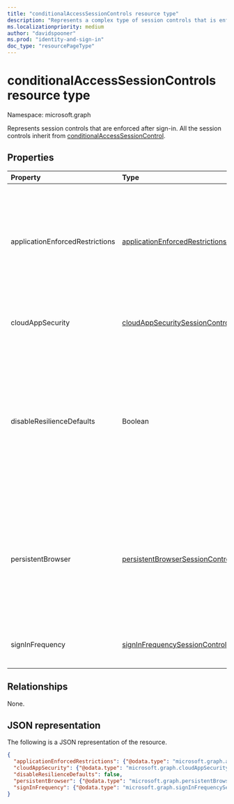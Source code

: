 ```yaml
---
title: "conditionalAccessSessionControls resource type"
description: "Represents a complex type of session controls that is enforced after sign-in."
ms.localizationpriority: medium
author: "davidspooner"
ms.prod: "identity-and-sign-in"
doc_type: "resourcePageType"
---
```


# conditionalAccessSessionControls resource type

Namespace: microsoft.graph

Represents session controls that are enforced after sign-in.
All the session controls inherit from [conditionalAccessSessionControl](conditionalaccesssessioncontrol.md).

## Properties

| Property     | Type        | Description |
|:-------------|:------------|:------------|
|applicationEnforcedRestrictions|[applicationEnforcedRestrictionsSessionControl](applicationenforcedrestrictionssessioncontrol.md)| Session control to enforce application restrictions. Only Exchange Online and Sharepoint Online support this session control. |
|cloudAppSecurity|[cloudAppSecuritySessionControl](cloudappsecuritysessioncontrol.md)| Session control to apply cloud app security.|
|disableResilienceDefaults|Boolean| Session control that determines whether it is acceptable for Azure AD to extend existing sessions based on information collected prior to an outage or not.|
|persistentBrowser|[persistentBrowserSessionControl](persistentbrowsersessioncontrol.md)| Session control to define whether to persist cookies or not. All apps should be selected for this session control to work correctly. |
|signInFrequency|[signInFrequencySessionControl](signinfrequencysessioncontrol.md)| Session control to enforce signin frequency.|

## Relationships

None.

## JSON representation

The following is a JSON representation of the resource.

<!-- {
  "blockType": "resource",
  "optionalProperties": [
    "applicationEnforcedRestrictions",
    "persistentBrowser",
    "cloudAppSecurity",
    "signInFrequency",
    "disableResilienceDefaults"
  ],
  "@odata.type": "microsoft.graph.conditionalAccessSessionControls",
  "baseType": null
}-->

```json
{
  "applicationEnforcedRestrictions": {"@odata.type": "microsoft.graph.applicationEnforcedRestrictionsSessionControl"},
  "cloudAppSecurity": {"@odata.type": "microsoft.graph.cloudAppSecuritySessionControl"},
  "disableResilienceDefaults": false,
  "persistentBrowser": {"@odata.type": "microsoft.graph.persistentBrowserSessionControl"},
  "signInFrequency": {"@odata.type": "microsoft.graph.signInFrequencySessionControl"}
}
```

<!-- uuid: 16cd6b66-4b1a-43a1-adaf-3a886856ed98
2019-02-04 14:57:30 UTC -->
<!-- {
  "type": "#page.annotation",
  "description": "conditionalAccessSessionControls resource",
  "keywords": "",
  "section": "documentation",
  "tocPath": ""
}-->

